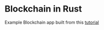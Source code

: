 # Blockchain in Rust

Example Blockchain app built from this [tutorial](https://blog.logrocket.com/how-to-build-a-blockchain-in-rust/)
